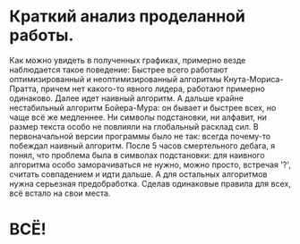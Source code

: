 # Краткий анализ проделанной работы.

Как можно увидеть в полученных графиках, примерно везде наблюдается такое поведение:
Быстрее всего работают оптимизированный и неоптимизированный алгоритмы Кнута-Мориса-Пратта, причем нет какого-то явного лидера, работают примерно одинаково.
Далее идет наивный алгоритм. А дальше крайне нестабильный алгоритм Бойера-Мура: он бывает и быстрее всех, но чаще всё же медленнее.
Ни символы подстановки, ни алфавит, ни размер текста особо не повлияли на глобальный расклад сил.
В первоначальной версии программы было не так: всегда почему-то побеждал наивный алгоритм. После 5 часов смертельного дебага, я понял, что проблема была в символах подстановки: для наивного алгоритма особо заморачиваться не нужно, можно просто, встречая '?', считать совпадением и идти дальше.
А для остальных алгоритмов нужна серьезная предобработка. Сделав одинаковые правила для всех, всё встало на свои места.

# ВСЁ!
